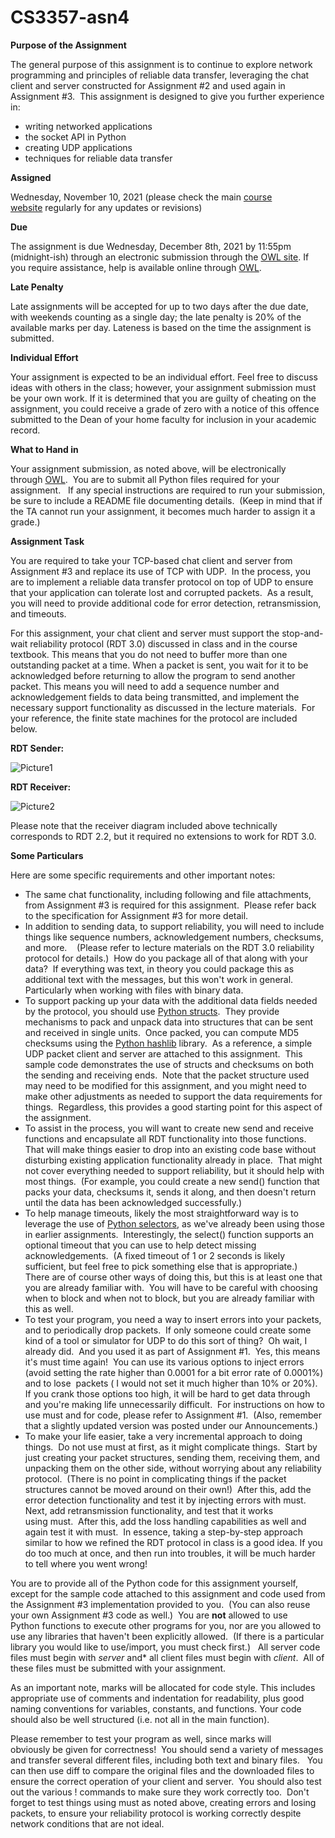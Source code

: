 # CS3357-asn4
 
**Purpose of the Assignment**

The general purpose of this assignment is to continue to explore network programming and principles of reliable data transfer, leveraging the chat client and server constructed for Assignment #2 and used again in Assignment #3.  This assignment is designed to give you further experience in:

- writing networked applications
- the socket API in Python
- creating UDP applications 
- techniques for reliable data transfer

**Assigned**

Wednesday, November 10, 2021 (please check the main [course website](http://owl.uwo.ca) regularly for any updates or revisions)

**Due**

The assignment is due Wednesday, December 8th, 2021 by 11:55pm (midnight-ish) through an electronic submission through the [OWL site](http://owl.uwo.ca). If you require assistance, help is available online through [OWL](http://owl.uwo.ca).

**Late Penalty**

Late assignments will be accepted for up to two days after the due date, with weekends counting as a single day; the late penalty is 20% of the available marks per day. Lateness is based on the time the assignment is submitted.

**Individual Effort**

Your assignment is expected to be an individual effort. Feel free to discuss ideas with others in the class; however, your assignment submission must be your own work. If it is determined that you are guilty of cheating on the assignment, you could receive a grade of zero with a notice of this offence submitted to the Dean of your home faculty for inclusion in your academic record.

**What to Hand in**

Your assignment submission, as noted above, will be electronically through [OWL](http://owl.uwo.ca).  You are to submit all Python files required for your assignment.   If any special instructions are required to run your submission, be sure to include a README file documenting details.  (Keep in mind that if the TA cannot run your assignment, it becomes much harder to assign it a grade.)

**Assignment Task**

You are required to take your TCP-based chat client and server from Assignment #3 and replace its use of TCP with UDP.  In the process, you are to implement a reliable data transfer protocol on top of UDP to ensure that your application can tolerate lost and corrupted packets.  As a result, you will need to provide additional code for error detection, retransmission, and timeouts.

For this assignment, your chat client and server must support the stop-and-wait reliability protocol (RDT 3.0) discussed in class and in the course textbook. This means that you do not need to buffer more than one outstanding packet at a time. When a packet is sent, you wait for it to be acknowledged before returning to allow the program to send another packet. This means you will need to add a sequence number and acknowledgement fields to data being transmitted, and implement the necessary support functionality as discussed in the lecture materials.  For your reference, the finite state machines for the protocol are included below.

**RDT Sender:**

![Picture1](https://user-images.githubusercontent.com/45084203/144689954-0a165f69-c5db-4baf-a09d-ba81f15d431b.png)

**RDT Receiver:**

![Picture2](https://user-images.githubusercontent.com/45084203/144689958-197e71b4-2412-48bc-95e9-cd8f4de3a364.png)

Please note that the receiver diagram included above technically corresponds to RDT 2.2, but it required no extensions to work for RDT 3.0.

**Some Particulars**

Here are some specific requirements and other important notes: 

- The same chat functionality, including following and file attachments, from Assignment #3 is required for this assignment.  Please refer back to the specification for Assignment #3 for more detail.  
- In addition to sending data, to support reliability, you will need to include things like sequence numbers, acknowledgement numbers, checksums, and more.    (Please refer to lecture materials on the RDT 3.0 reliability protocol for details.)  How do you package all of that along with your data?  If everything was text, in theory you could package this as additional text with the messages, but this won't work in general.  Particularly when working with files with binary data.  
- To support packing up your data with the additional data fields needed by the protocol, you should use [Python structs](https://docs.python.org/3/library/struct.html).  They provide mechanisms to pack and unpack data into structures that can be sent and received in single units.  Once packed, you can compute MD5 checksums using the [Python hashlib](https://docs.python.org/3/library/hashlib.html) library.  As a reference, a simple UDP packet client and server are attached to this assignment.  This sample code demonstrates the use of structs and checksums on both the sending and receiving ends.  Note that the packet structure used may need to be modified for this assignment, and you might need to make other adjustments as needed to support the data requirements for things.  Regardless, this provides a good starting point for this aspect of the assignment.
- To assist in the process, you will want to create new send and receive functions and encapsulate all RDT functionality into those functions.  That will make things easier to drop into an existing code base without disturbing existing application functionality already in place.  That might not cover everything needed to support reliability, but it should help with most things.  (For example, you could create a new send() function that packs your data, checksums it, sends it along, and then doesn't return until the data has been acknowledged successfully.)
- To help manage timeouts, likely the most straightforward way is to leverage the use of [Python selectors](https://docs.python.org/3/library/selectors.html), as we've already been using those in earlier assignments.  Interestingly, the select() function supports an optional timeout that you can use to help detect missing acknowledgements.  (A fixed timeout of 1 or 2 seconds is likely sufficient, but feel free to pick something else that is appropriate.)  There are of course other ways of doing this, but this is at least one that you are already familiar with.  You will have to be careful with choosing when to block and when not to block, but you are already familiar with this as well.
- To test your program, you need a way to insert errors into your packets, and to periodically drop packets.  If only someone could create some kind of a tool or simulator for UDP to do this sort of thing?  Oh wait, I already did.  And you used it as part of Assignment #1.  Yes, this means it's must time again!  You can use its various options to inject errors (avoid setting the rate higher than 0.0001 for a bit error rate of 0.0001%) and to lose  packets ( I would not set it much higher than 10% or 20%).  If you crank those options too high, it will be hard to get data through and you're making life unnecessarily difficult.  For instructions on how to use must and for code, please refer to Assignment #1.  (Also, remember that a slightly updated version was posted under our Announcements.)
- To make your life easier, take a very incremental approach to doing things.  Do not use must at first, as it might complicate things.  Start by just creating your packet structures, sending them, receiving them, and unpacking them on the other side, without worrying about any reliability protocol.  (There is no point in complicating things if the packet structures cannot be moved around on their own!)  After this, add the error detection functionality and test it by injecting errors with must.  Next, add retransmission functionality, and test that it works using must.  After this, add the loss handling capabilities as well and again test it with must.  In essence, taking a step-by-step approach similar to how we refined the RDT protocol in class is a good idea. If you do too much at once, and then run into troubles, it will be much harder to tell where you went wrong!

You are to provide all of the Python code for this assignment yourself, except for the sample code attached to this assignment and code used from the Assignment #3 implementation provided to you.  (You can also reuse your own Assignment #3 code as well.)  You are **not** allowed to use Python functions to execute other programs for you, nor are you allowed to use any libraries that haven't been explicitly allowed.  (If there is a particular library you would like to use/import, you must check first.)   All server code files must begin with *server* and* all client files must begin with *client*.  All of these files must be submitted with your assignment.  

As an important note, marks will be allocated for code style. This includes appropriate use of comments and indentation for readability, plus good naming conventions for variables, constants, and functions. Your code should also be well structured (i.e. not all in the main function). 

Please remember to test your program as well, since marks will obviously be given for correctness!  You should send a variety of messages and transfer several different files, including both text and binary files.   You can then use diff to compare the original files and the downloaded files to ensure the correct operation of your client and server.  You should also test out the various ! commands to make sure they work correctly too.  Don't forget to test things using must as noted above, creating errors and losing packets, to ensure your reliability protocol is working correctly despite network conditions that are not ideal.  

